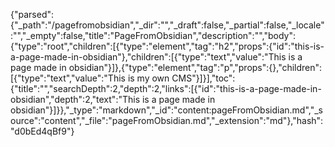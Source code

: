 {"parsed":{"_path":"/pagefromobsidian","_dir":"","_draft":false,"_partial":false,"_locale":"","_empty":false,"title":"PageFromObsidian","description":"","body":{"type":"root","children":[{"type":"element","tag":"h2","props":{"id":"this-is-a-page-made-in-obsidian"},"children":[{"type":"text","value":"This is a page made in obsidian"}]},{"type":"element","tag":"p","props":{},"children":[{"type":"text","value":"This is my own CMS"}]}],"toc":{"title":"","searchDepth":2,"depth":2,"links":[{"id":"this-is-a-page-made-in-obsidian","depth":2,"text":"This is a page made in obsidian"}]}},"_type":"markdown","_id":"content:pageFromObsidian.md","_source":"content","_file":"pageFromObsidian.md","_extension":"md"},"hash":"d0bEd4qBf9"}